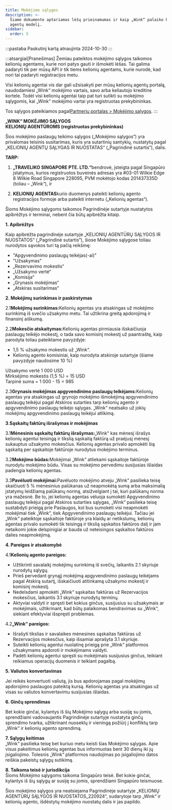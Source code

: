 ```yaml
---
title: Mokėjimo sąlygos
description: >-
  Šiame dokumente aptariamas lėšų prieinamumas ir kaip „Wink“ palaiko kelionių
  agentų modelį.
sidebar:
  order: 5
---
```

:::pastaba
Paskutinį kartą atnaujinta 2024-10-30
:::

:::atsargiai\[Pranešimas]
Žemiau pateiktos mokėjimo sąlygos taikomos kelionių agentams, kurie nori patys gauti ir išmokėti lėšas.
Tai galima padaryti tik per mūsų API ir tik tiems kelionių agentams, kurie nurodė, kad nori tai padaryti registracijos metu.

Visi kelionių agentai vis dar gali užsisakyti per mūsų kelionių agentų portalą, naudodamiesi „Wink“ mokėjimo vartais, savo arba keliautojo kreditine kortele. Todėl visi kelionių agentai taip pat turi sutikti su mokėjimo sąlygomis, kai „Wink“ mokėjimo vartai yra registruotas prekybininkas.

Tos sąlygos pateikiamos pagal[Partnerių portalas > Mokėjimo sąlygos](/studio/payment-terms).
:::

**„WINK“ MOKĖJIMO SĄLYGOS**\
**KELIONIŲ AGENTŪROMS (registruotas prekybininkas)**

Šios mokėjimo paslaugų teikimo sąlygos („Mokėjimo sąlygos“) yra privalomas teisinis susitarimas, kuris yra sutartinių santykių, nustatytų pagal „KELIONIŲ AGENTŲ SĄLYGAS IR NUOSTATAS“ („Pagrindinė sutartis“), dalis.

**TARP:**

1. **„TRAVELIKO SINGAPORE PTE. LTD.“**&#x62;endrovė, įsteigta pagal Singapūro įstatymus, kurios registruotos buveinės adresas yra #03-01 Wilkie Edge 8 Wilkie Road Singapore 228095, PVM mokėtojo kodas 201437335D (toliau – „Wink“), ir

2. **KELIONIŲ AGENTAS**kurio duomenys pateikti kelionių agento registracijos formoje arba pateikti internetu („Kelionių agentas“).

Šioms Mokėjimo sąlygoms taikomos Pagrindinėje sutartyje nustatytos apibrėžtys ir terminai, nebent čia būtų apibrėžta kitaip.

**1. Apibrėžtys**

Kaip apibrėžta pagrindinėje sutartyje „KELIONIŲ AGENTŪRŲ SĄLYGOS IR NUOSTATOS“ („Pagrindinė sutartis“), šiose Mokėjimo sąlygose toliau nurodytos sąvokos turi tą pačią reikšmę:

* "Apgyvendinimo paslaugų teikėjas(-ai)"
* "Užsakymas"
* „Rezervavimo mokestis“
* „Užsakymo vertė“
* „Komisija“
* „Grynasis mokėjimas“
* „Atskiras susitarimas“

**2. Mokėjimų surinkimas ir paskirstymas**

2.1**Mokėjimų surinkimas:**&#x4B;elionių agentas yra atsakingas už mokėjimo surinkimą iš svečio užsakymo metu. Tai užtikrina greitą apdorojimą ir finansinį aiškumą.

2.2**Mokesčio atskaitymas:**&#x4B;elionių agentas pirmiausia išskaičiuoja paslaugų teikėjo mokestį, o tada savo komisinį mokestį už paantraštę, kaip parodyta toliau pateiktame pavyzdyje:

* 1,5 % užsakymo mokestis už „Wink“.
* Kelionių agento komisiniai, kaip nurodyta atskiroje sutartyje (šiame pavyzdyje naudosime 10 %)

Užsakymo vertė 1 000 USD\
Mirksėjimo mokestis (1,5 %) = 15 USD\
Tarpinė suma = 1 000 - 15 = 985

2.3**Grynasis mokėjimas apgyvendinimo paslaugų teikėjams:**&#x4B;elionių agentas yra atsakingas už grynojo mokėjimo išmokėjimą apgyvendinimo paslaugų teikėjui pagal Atskiros sutarties tarp kelionių agento ir apgyvendinimo paslaugų teikėjo sąlygas. „Wink“ neatsako už jokių mokėjimų apgyvendinimo paslaugų teikėjui atlikimą.

**3**.**Sąskaitų faktūrų išrašymas ir mokėjimas**

3.1**Mėnesinis sąskaitų faktūrų išrašymas:**„Wink“ kas mėnesį išrašys kelionių agentui teisingą ir tikslią sąskaitą faktūrą už praėjusį mėnesį sukauptus užsakymo mokesčius. Kelionių agentas privalo apmokėti šią sąskaitą per sąskaitoje faktūroje nurodytus mokėjimo terminus.

3.2**Mokėjimo būdas:**&#x4D;okėjimai „Wink“ atliekami sąskaitoje faktūroje nurodytu mokėjimo būdu. Visas su mokėjimo pervedimu susijusias išlaidas padengia kelionių agentas.

3.3**Pavėluoti mokėjimai:**&#x50;avėluoto mokėjimo atveju „Wink“ pasilieka teisę skaičiuoti 5 % mėnesinius palūkanas už neapmokėtą sumą arba maksimalią įstatymų leidžiamą palūkanų normą, atsižvelgiant į tai, kuri palūkanų norma yra mažesnė. Be to, jei kelionių agentas vėluoja sumokėti Apgyvendinimo paslaugų teikėjui pagal Atskiros sutarties sąlygas, „Wink“ pasilieka teisę sustabdyti prieigą prie Paslaugos, kol bus sumokėti visi neapmokėti mokėjimai tiek „Wink“, tiek Apgyvendinimo paslaugų teikėjui. Tačiau jei „Wink“ pateiktoje sąskaitoje faktūroje yra klaidų ar netikslumų, kelionių agentas privalo sumokėti tik teisingą ir tikslią sąskaitos faktūros dalį ir jam netaikomi jokie delspinigiai ar bauda už neteisingos sąskaitos faktūros dalies neapmokėjimą.

**4. Pareigos ir atsakomybė**

4.1**Kelionių agento pareigos:**

* Užtikrinti savalaikį mokėjimų surinkimą iš svečių, laikantis 2.1 skyriuje nurodytų sąlygų.
* Prieš pervedant grynąjį mokėjimą apgyvendinimo paslaugų teikėjams pagal Atskirą sutartį, išskaičiuoti atitinkamą užsakymo mokestį ir komisinį mokestį.
* Nedelsdami apmokėti „Wink“ sąskaitas faktūras už Rezervacijos mokesčius, laikantis 3.1 skyriuje nurodytų terminų.
* Aktyviai valdyti ir spręsti bet kokius ginčus, susijusius su užsakymais ar mokėjimais, užtikrinant, kad būtų palaikomas bendravimas su „Wink“, siekiant efektyviai išspręsti problemas.

4.&#x32;**„Wink“ pareigos:**

* Išrašyti tikslias ir savalaikes mėnesines sąskaitas faktūras už Rezervacijos mokesčius, kaip išsamiai aprašyta 3.1 skyriuje.
* Suteikti kelionių agentui nuolatinę prieigą prie „Wink“ platformos užsakymams apdoroti ir mokėjimams valdyti.
* Padėti kelionių agentui spręsti su mokėjimais susijusius ginčus, teikiant reikiamus operacijų duomenis ir teikiant pagalbą.

**5. Valiutos konvertavimas**

Jei reikės konvertuoti valiutą, jis bus apdorojamas pagal mokėjimų apdorojimo paslaugos pateiktą kursą. Kelionių agentas yra atsakingas už visas su valiutos konvertavimu susijusias išlaidas.

**6. Ginčų sprendimas**

Bet kokie ginčai, kylantys iš šių Mokėjimo sąlygų arba susiję su jomis, sprendžiami vadovaujantis Pagrindinėje sutartyje nustatyta ginčų sprendimo tvarka, užtikrinant nuoseklų ir vieningą požiūrį į konfliktų tarp „Wink“ ir kelionių agento sprendimą.

**7. Sąlygų keitimas**\
„Wink“ pasilieka teisę bet kuriuo metu keisti šias Mokėjimo sąlygas. Apie visus pakeitimus kelionių agentas bus informuotas bent 30 dienų iki jų įsigaliojimo. Tolesnis „Wink“ platformos naudojimas po įsigaliojimo datos reiškia pakeistų sąlygų sutikimą.

**8. Taikoma teisė ir jurisdikcija**\
Šioms Mokėjimo sąlygoms taikoma Singapūro teisė. Bet kokie ginčai, kylantys iš šių sąlygų ar susiję su jomis, sprendžiami Singapūro teismuose.

Šios mokėjimo sąlygos yra neatsiejama Pagrindinėje sutartyje „KELIONIŲ AGENTŪRŲ SĄLYGOS IR NUOSTATOS\_220924“, sudarytoje tarp „Wink“ ir kelionių agento, išdėstytų mokėjimo nuostatų dalis ir jas papildo.

